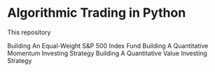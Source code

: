 # Algorithmic Trading in Python

This repository

Building An Equal-Weight S&P 500 Index Fund
 Building A Quantitative Momentum Investing Strategy
  Building A Quantitative Value Investing Strategy
  
